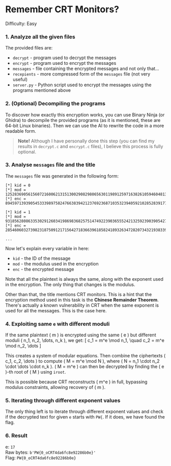 # Remember CRT Monitors?
Difficulty: Easy

### 1. Analyze all the given files
The provided files are:
- `decrypt` - program used to decrypt the messages
- `encrypt` - program used to encrypt the messages
- `messages` - file containing the encrypted messages and not only that...
- `recepients` - more compressed form of the `messages` file (not very useful)
- `server.py` - Python script used to encrypt the messages using the programs mentioned above

### 2. (Optional) Decompiling the programs
To discover how exactly this encryption works, you can use Binary Ninja (or Ghidra) to decompile the provided programs
(as it is mentioned, these are 64-bit Linux binaries).
Then we can use the AI to rewrite the code in a more readable form. 

> **Note!**
> Although I have personally done this step (you can find my results in `decrypt.c` and `encrypt.c` files),
> I believe this process is fully optional.

### 3. Analyse `messages` file and the title
The `messages` file was generated in the following form:
```
[*] kid = 0
[*] mod = 125283690561560721600621315130029082980656301198912597163826105946048136616941371375415986346147795139082742022679938433213865869167221360814722295867890703297375391326146413963337123755247069179570730590532218377855190583535801483062716397839316883286454624803071085988249678304170349844775327972117506485347
[*] enc = 89459713939054533398975824766383942123769236871035323940592102852839177026646388086819228869035253595800195192916377637906802011379982306829929149193464248521865503093279761097171877378524236611307678507862943708110572722670040091233384875618752189205503638845667686043325222975996828532772445005826155376527

[*] kid = 1
[*] mod = 93185628086335302912603419869836825751474922390365552421325923903905427496885384318268120611790862087918920271762916958730142615582002185545912452342386889002361201162124182226275162738635638929805074019485588166125948605184533002406587521106407385984014851707408817271973194578059364425545445412492795334621
[*] enc = 28546060327398231875091217156427183663961858241893263472820734321938339416305700699074276084639316633858671563136275670791449356299909937197324095723191671406215791810016312943649633122766787819982994135658669721279201205211925307207094801807649860355751063222493831585419380126875974854509997126028459890781

...
```

Now let's explain every variable in here:
- `kid` - the ID of the message
- `mod` - the modulus used in the encryption
- `enc` - the encrypted message

Note that all the plaintext is always the same, along with the exponent used in the encryption.
The only thing that changes is the modulus.

Other than that, the title mentions CRT monitors.
This is a hint that the encryption method used in this task is the **Chinese Remainder Theorem**.
There's actually a known vulnerability in CRT when the same exponent is used for all the messages.
This is the case here.

### 4. Exploiting same `e` with different moduli
If the same plaintext \( m \) is encrypted using the same \( e \) but different moduli \( n_1, n_2, \dots, n_k \), we get:
\[
c_1 = m^e \mod n_1, \quad c_2 = m^e \mod n_2, \dots
\]

This creates a system of modular equations.
Then combine the ciphertexts \( c_1, c_2, \dots \)
to compute \( M = m^e \mod N \), where \( N = n_1 \cdot n_2 \cdot \dots \cdot n_k \).
\( M = m^e \) can then be decrypted by finding the \( e \)-th root of \( M \) using `iroot`.

This is possible because CRT reconstructs \( m^e \) in full, bypassing modulus constraints, allowing recovery of \( m \).

### 5. Iterating through different exponent values
The only thing left is to iterate through different exponent values
and check if the decrypted text for given `e` starts with `PW{`.
If it does, we have found the flag.

### 6. Result
e: `17` \
Raw bytes: `b'PW{0_oCRT4da6fc8e92286b0e}'` \
Flag: `PW{0_oCRT4da6fc8e92286b0e}`
